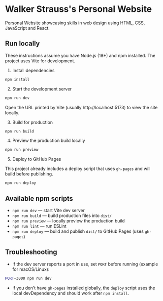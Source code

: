 # Walker Strauss's Personal Website

Personal Website showcasing skills in web design using HTML, CSS, JavaScript and React.

## Run locally

These instructions assume you have Node.js (18+) and npm installed. The project uses Vite for development.

1. Install dependencies

```bash
npm install
```

2. Start the development server

```bash
npm run dev
```

Open the URL printed by Vite (usually http://localhost:5173) to view the site locally.

3. Build for production

```bash
npm run build
```

4. Preview the production build locally

```bash
npm run preview
```

5. Deploy to GitHub Pages

This project already includes a deploy script that uses `gh-pages` and will build before publishing.

```bash
npm run deploy
```

## Available npm scripts

- `npm run dev` — start Vite dev server
- `npm run build` — build production files into `dist/`
- `npm run preview` — locally preview the production build
- `npm run lint` — run ESLint
- `npm run deploy` — build and publish `dist/` to GitHub Pages (uses `gh-pages`)

## Troubleshooting

- If the dev server reports a port in use, set `PORT` before running (example for macOS/Linux):

```bash
PORT=3000 npm run dev
```

- If you don't have `gh-pages` installed globally, the `deploy` script uses the local devDependency and should work after `npm install`.
